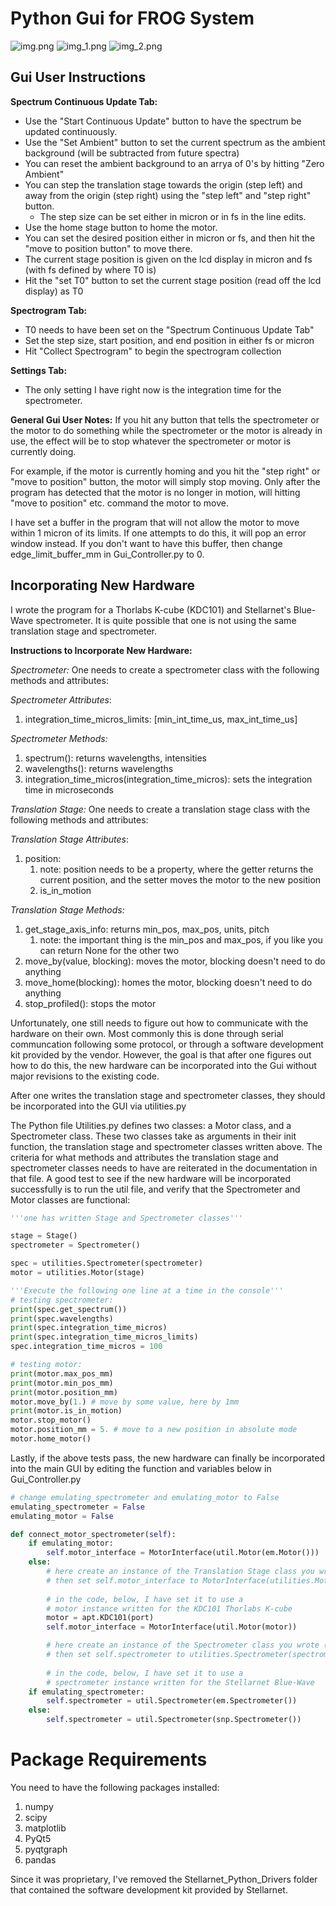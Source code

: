 # Python Gui for FROG System

![img.png](img.png) 
![img_1.png](img_1.png)
![img_2.png](img_2.png)

## Gui User Instructions

**Spectrum Continuous Update Tab:**
* Use the "Start Continuous Update" button to have the spectrum be updated continuously.
* Use the "Set Ambient" button to set the current spectrum as the ambient background (will be subtracted from future spectra)
* You can reset the ambient background to an arrya of 0's by hitting "Zero Ambient"
* You can step the translation stage towards the origin (step left) and away from the origin (step right) using the "step left" and "step right" button.
  * The step size can be set either in micron or in fs in the line edits.
* Use the home stage button to home the motor.
* You can set the desired position either in micron or fs, and then hit the "move to position button" to move there.
* The current stage position is given on the lcd display in micron and fs (with fs defined by where T0 is)
* Hit the "set T0" button to set the current stage position (read off the lcd display) as T0

**Spectrogram Tab:**

* T0 needs to have been set on the "Spectrum Continuous Update Tab"
* Set the step size, start position, and end position in either fs or micron
* Hit "Collect Spectrogram" to begin the spectrogram collection

**Settings Tab:**
* The only setting I have right now is the integration time for the spectrometer. 

**General Gui User Notes:**
If you hit any button that tells the spectrometer or the motor to do something while the spectrometer or the motor is already in use, the effect will be to stop whatever the spectrometer or motor is currently doing. 

For example, if the motor is currently homing and you hit the "step right" or "move to position" button, the motor will simply stop moving. Only after the program has detected that the motor is no longer in motion, will hitting "move to position" etc. command the motor to move.

I have set a buffer in the program that will not allow the motor to move within 1 micron of its limits. If one attempts to do this, it will pop an error window instead. If you don't want to have this buffer, then change edge_limit_buffer_mm in Gui_Controller.py to 0. 

## Incorporating New Hardware
I wrote the program for a Thorlabs K-cube (KDC101) and Stellarnet's Blue-Wave spectrometer. It is quite possible that one is not using the same translation stage and spectrometer.

**Instructions to Incorporate New Hardware:**

*Spectrometer:* One needs to create a spectrometer class with the following methods and attributes:

*Spectrometer Attributes*:
1. integration_time_micros_limits: [min_int_time_us, max_int_time_us]

*Spectrometer Methods:*
1. spectrum(): returns wavelengths, intensities
2. wavelengths(): returns wavelengths
3. integration_time_micros(integration_time_micros): sets the
        integration time in microseconds

*Translation Stage:* One needs to create a translation stage class with the following methods and attributes:

*Translation Stage Attributes*:
1. position:
   1. note: position needs to be a property, where the getter returns
            the current position, and the setter moves the motor to the new
            position
   2. is_in_motion

*Translation Stage Methods:*
1. get_stage_axis_info: returns min_pos, max_pos, units, pitch
   1. note: the important thing is the min_pos and max_pos, if you like you
        can return None for the other two
2. move_by(value, blocking): moves the motor, blocking doesn't need
        to do anything 
3. move_home(blocking): homes the motor, blocking doesn't need to do
        anything
4. stop_profiled(): stops the motor

Unfortunately, one still needs to figure out how to communicate with the hardware on their own. Most commonly this is done through serial communcation following some protocol, or through a software development kit provided by the vendor. However, the goal is that after one figures out how to do this, the new hardware can be incorporated into the Gui without major revisions to the existing code.

After one writes the translation stage and spectrometer classes, they should be incorporated into the GUI via utilities.py

The Python file Utilities.py defines two classes: a Motor class, and a Spectrometer class. These two classes take as arguments in their init function, the translation stage and spectrometer classes written above. The criteria for what methods and attributes the translation stage and spectrometer classes needs to have are reiterated in the documentation in that file. A good test to see if the new hardware will be incorporated successfully is to run the util file, and verify that the Spectrometer and Motor classes are functional:

```Python
'''one has written Stage and Spectrometer classes'''

stage = Stage()
spectrometer = Spectrometer()

spec = utilities.Spectrometer(spectrometer)
motor = utilities.Motor(stage)

'''Execute the following one line at a time in the console'''
# testing spectrometer:
print(spec.get_spectrum())
print(spec.wavelengths)
print(spec.integration_time_micros)
print(spec.integration_time_micros_limits)
spec.integration_time_micros = 100

# testing motor:
print(motor.max_pos_mm)
print(motor.min_pos_mm)
print(motor.position_mm)
motor.move_by(1.) # move by some value, here by 1mm
print(motor.is_in_motion)
motor.stop_motor()
motor.position_mm = 5. # move to a new position in absolute mode
motor.home_motor()
```

Lastly, if the above tests pass, the new hardware can finally be incorporated into the main GUI by editing the function and variables below in Gui_Controller.py 
```Python
# change emulating_spectrometer and emulating_motor to False
emulating_spectrometer = False
emulating_motor = False

def connect_motor_spectrometer(self):
    if emulating_motor:
        self.motor_interface = MotorInterface(util.Motor(em.Motor()))
    else:
        # here create an instance of the Translation Stage class you wrote (call it stage) 
        # then set self.motor_interface to MotorInterface(utilities.Motor(stage)) 
        
        # in the code, below, I have set it to use a 
        # motor instance written for the KDC101 Thorlabs K-cube 
        motor = apt.KDC101(port)
        self.motor_interface = MotorInterface(util.Motor(motor))

        # here create an instance of the Spectrometer class you wrote (call it spectrometer) 
        # then set self.spectrometer to utilities.Spectrometer(spectrometer) 
        
        # in the code, below, I have set it to use a 
        # spectrometer instance written for the Stellarnet Blue-Wave 
    if emulating_spectrometer:
        self.spectrometer = util.Spectrometer(em.Spectrometer())
    else:
        self.spectrometer = util.Spectrometer(snp.Spectrometer())
```

# Package Requirements
You need to have the following packages installed:
1. numpy
2. scipy
3. matplotlib
4. PyQt5
5. pyqtgraph
6. pandas

Since it was proprietary, I've removed the Stellarnet_Python_Drivers folder that contained the software development kit provided by Stellarnet.